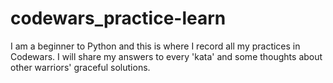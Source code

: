 # codewars_practice-learn
I am a beginner to Python and this is where I record all my practices in Codewars.
I will share my answers to every 'kata' and some thoughts about other warriors' graceful solutions.

